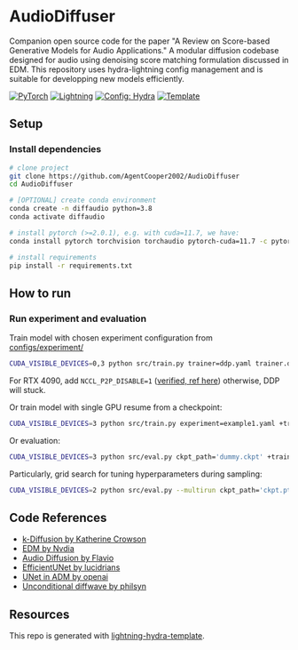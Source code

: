 # AudioDiffuser
Companion open source code for the paper "A Review on Score-based Generative Models for Audio Applications." A modular diffusion codebase designed for audio using denoising score matching formulation discussed in EDM. This repository uses hydra-lightning config management and is suitable for developping new models efficiently.

<a href="https://pytorch.org/get-started/locally/"><img alt="PyTorch" src="https://img.shields.io/badge/PyTorch-ee4c2c?logo=pytorch&logoColor=white"></a>
<a href="https://pytorchlightning.ai/"><img alt="Lightning" src="https://img.shields.io/badge/-Lightning-792ee5?logo=pytorchlightning&logoColor=white"></a>
<a href="https://hydra.cc/"><img alt="Config: Hydra" src="https://img.shields.io/badge/Config-Hydra-89b8cd"></a>
<a href="https://github.com/ashleve/lightning-hydra-template"><img alt="Template" src="https://img.shields.io/badge/-Lightning--Hydra--Template-017F2F?style=flat&logo=github&labelColor=gray"></a><br>

</div>

## Setup

### Install dependencies

```bash
# clone project
git clone https://github.com/AgentCooper2002/AudioDiffuser
cd AudioDiffuser

# [OPTIONAL] create conda environment
conda create -n diffaudio python=3.8
conda activate diffaudio

# install pytorch (>=2.0.1), e.g. with cuda=11.7, we have:
conda install pytorch torchvision torchaudio pytorch-cuda=11.7 -c pytorch -c nvidia

# install requirements
pip install -r requirements.txt
```

## How to run

### Run experiment and evaluation
Train model with chosen experiment configuration from [configs/experiment/](configs/experiment/)

```bash ddp mixed precision
CUDA_VISIBLE_DEVICES=0,3 python src/train.py trainer=ddp.yaml trainer.devices=2 experiment=example.yaml +trainer.precision=16-mixed +trainer.accumulate_grad_batches=4
```

For RTX 4090, add `NCCL_P2P_DISABLE=1` ([verified, ref here](https://discuss.pytorch.org/t/ddp-training-on-rtx-4090-ada-cu118/168366)) otherwise, DDP will stuck.

Or train model with  single GPU resume from a checkpoint:

```bash
CUDA_VISIBLE_DEVICES=3 python src/train.py experiment=example1.yaml +trainer.precision=16-mixed ckpt_path="/path/to/ckpt/name.ckpt"
```

Or evaluation:

```bash
CUDA_VISIBLE_DEVICES=3 python src/eval.py ckpt_path='dummy.ckpt' +trainer.precision=16 experiment=example2.yaml
```

Particularly, grid search for tuning hyperparameters during sampling:

```bash
CUDA_VISIBLE_DEVICES=2 python src/eval.py --multirun ckpt_path='ckpt.pt' +trainer.precision=16-mixed experiment=experiment.yaml model.sampler.param1=3,6,9 model.sampler.param2=1.0,1.1
```

## Code References
- [k-Diffusion by Katherine Crowson](https://github.com/crowsonkb/k-diffusion)
- [EDM by Nvdia](https://github.com/NVlabs/edm)
- [Audio Diffusion by Flavio](https://github.com/archinetai/audio-diffusion-pytorch)
- [EfficientUNet by lucidrians](https://github.com/lucidrains/imagen-pytorch)
- [UNet in ADM by openai](https://github.com/openai/guided-diffusion)
- [Unconditional diffwave by philsyn](https://github.com/philsyn/DiffWave-unconditional)


## Resources
This repo is generated with [lightning-hydra-template](https://github.com/ashleve/lightning-hydra-template).
